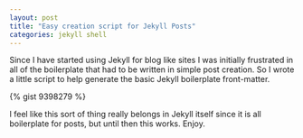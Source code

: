```yaml
---
layout: post
title: "Easy creation script for Jekyll Posts"
categories: jekyll shell
---
```


Since I have started using Jekyll for blog like sites I was initially frustrated in all of the boilerplate that had to be written in simple post creation. So I wrote a little script to help generate the basic Jekyll boilerplate front-matter.

{% gist 9398279 %}

I feel like this sort of thing really belongs in Jekyll itself since it is all boilerplate for posts, but until then this works. Enjoy.
